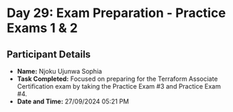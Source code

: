 # Day 29: Exam Preparation - Practice Exams 1 & 2
## Participant Details

- **Name:** Njoku Ujunwa Sophia 
- **Task Completed:** Focused on preparing for the Terraform Associate Certification exam by taking the Practice Exam #3 and Practice Exam #4.
- **Date and Time:** 27/09/2024 05:21 PM
